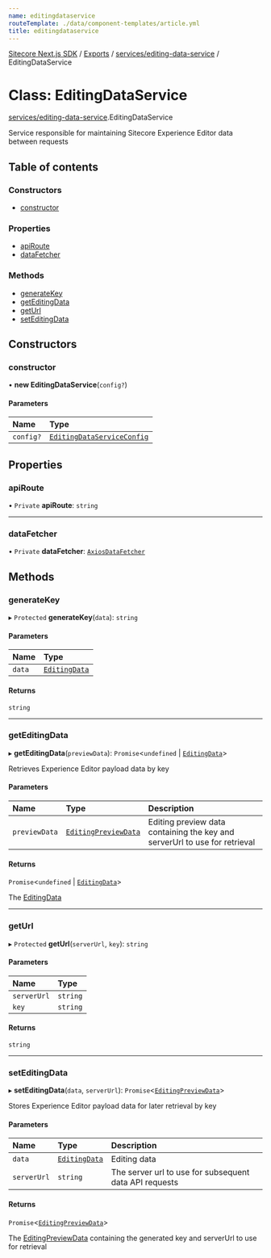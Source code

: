 ```yaml
---
name: editingdataservice
routeTemplate: ./data/component-templates/article.yml
title: editingdataservice
---
```


[Sitecore Next.js SDK](/docs/nextjs/ref/) / [Exports](/docs/nextjs/ref/modules) / [services/editing-data-service](/docs/nextjs/ref/modules/services_editing_data_service) / EditingDataService

# Class: EditingDataService

[services/editing-data-service](/docs/nextjs/ref/modules/services_editing_data_service).EditingDataService

Service responsible for maintaining Sitecore Experience Editor data between requests

## Table of contents

### Constructors

- [constructor](/docs/nextjs/ref/classes/services_editing_data_service/editingdataservice#constructor)

### Properties

- [apiRoute](/docs/nextjs/ref/classes/services_editing_data_service/editingdataservice#apiroute)
- [dataFetcher](/docs/nextjs/ref/classes/services_editing_data_service/editingdataservice#datafetcher)

### Methods

- [generateKey](/docs/nextjs/ref/classes/services_editing_data_service/editingdataservice#generatekey)
- [getEditingData](/docs/nextjs/ref/classes/services_editing_data_service/editingdataservice#geteditingdata)
- [getUrl](/docs/nextjs/ref/classes/services_editing_data_service/editingdataservice#geturl)
- [setEditingData](/docs/nextjs/ref/classes/services_editing_data_service/editingdataservice#seteditingdata)

## Constructors

### constructor

• **new EditingDataService**(`config?`)

#### Parameters

| Name | Type |
| :------ | :------ |
| `config?` | [`EditingDataServiceConfig`](/docs/nextjs/ref/interfaces/services_editing_data_service/editingdataserviceconfig) |

## Properties

### apiRoute

• `Private` **apiRoute**: `string`

___

### dataFetcher

• `Private` **dataFetcher**: [`AxiosDataFetcher`](/docs/nextjs/ref/classes/index/axiosdatafetcher)

## Methods

### generateKey

▸ `Protected` **generateKey**(`data`): `string`

#### Parameters

| Name | Type |
| :------ | :------ |
| `data` | [`EditingData`](/docs/nextjs/ref/modules/sharedtypes_editing_data#editingdata) |

#### Returns

`string`

___

### getEditingData

▸ **getEditingData**(`previewData`): `Promise`<`undefined` \| [`EditingData`](/docs/nextjs/ref/modules/sharedtypes_editing_data#editingdata)\>

Retrieves Experience Editor payload data by key

#### Parameters

| Name | Type | Description |
| :------ | :------ | :------ |
| `previewData` | [`EditingPreviewData`](/docs/nextjs/ref/interfaces/sharedtypes_editing_data/editingpreviewdata) | Editing preview data containing the key and serverUrl to use for retrieval |

#### Returns

`Promise`<`undefined` \| [`EditingData`](/docs/nextjs/ref/modules/sharedtypes_editing_data#editingdata)\>

The [EditingData](/docs/nextjs/ref/modules/sharedtypes_editing_data#editingdata)

___

### getUrl

▸ `Protected` **getUrl**(`serverUrl`, `key`): `string`

#### Parameters

| Name | Type |
| :------ | :------ |
| `serverUrl` | `string` |
| `key` | `string` |

#### Returns

`string`

___

### setEditingData

▸ **setEditingData**(`data`, `serverUrl`): `Promise`<[`EditingPreviewData`](/docs/nextjs/ref/interfaces/sharedtypes_editing_data/editingpreviewdata)\>

Stores Experience Editor payload data for later retrieval by key

#### Parameters

| Name | Type | Description |
| :------ | :------ | :------ |
| `data` | [`EditingData`](/docs/nextjs/ref/modules/sharedtypes_editing_data#editingdata) | Editing data |
| `serverUrl` | `string` | The server url to use for subsequent data API requests |

#### Returns

`Promise`<[`EditingPreviewData`](/docs/nextjs/ref/interfaces/sharedtypes_editing_data/editingpreviewdata)\>

The [EditingPreviewData](/docs/nextjs/ref/interfaces/sharedtypes_editing_data/editingpreviewdata) containing the generated key and serverUrl to use for retrieval
